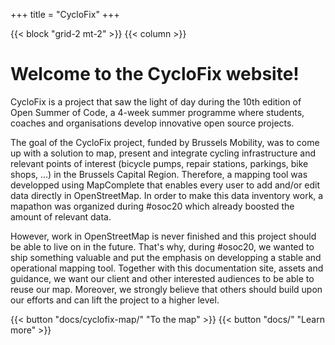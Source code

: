 +++
title = "CycloFix"
+++

{{< block "grid-2 mt-2" >}}
{{< column >}}

# Welcome to the CycloFix website!

CycloFix is a project that saw the light of day during the 10th edition of Open Summer of Code, a 4-week summer programme where students, coaches and organisations develop innovative open source projects.

The goal of the CycloFix project, funded by Brussels Mobility, was to come up with a solution to map, present and integrate cycling infrastructure and relevant points of interest (bicycle pumps, repair stations, parkings, bike shops, ...) in the Brussels Capital Region. Therefore, a mapping tool was developped using MapComplete that enables every user to add and/or edit data directly in OpenStreetMap. In order to make this data inventory work, a mapathon was organized during #osoc20 which already boosted the amount of relevant data.

However, work in OpenStreetMap is never finished and this project should be able to live on in the future. That's why, during #osoc20, we wanted to ship something valuable and put the emphasis on developping a stable and operational mapping tool. Together with this documentation site, assets and guidance, we want our client and other interested audiences to be able to reuse our map. Moreover, we strongly believe that others should build upon our efforts and can lift the project to a higher level.

{{< button "docs/cyclofix-map/" "To the map" >}}  {{< button "docs/" "Learn more" >}}

